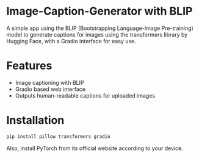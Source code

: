 # Image-Caption-Generator with BLIP
A simple app using the BLIP (Bootstrapping Language-Image Pre-training) model to generate captions for images using the transformers library by Hugging Face, with a Gradio interface for easy use.

# Features
- Image captioning with BLIP
- Gradio based web interface
- Outputs human-readable captions for uploaded images

# Installation
```bash
pip install pillow transformers gradio
```
Also, install PyTorch from its official website according to your device.
